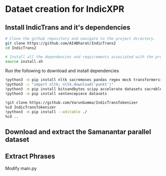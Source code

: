 # Dataet creation for IndicXPR

## Install IndicTrans and it's dependencies 

```bash
# Clone the github repository and navigate to the project directory.
git clone https://github.com/AI4Bharat/IndicTrans2
cd IndicTrans2

# Install all the dependencies and requirements associated with the project.
source install.sh
```

Run the following to download and install dependencies

```bash
!python3 -m pip install nltk sacremoses pandas regex mock transformers>=4.33.2 mosestokenizer
!python3 -c "import nltk; nltk.download('punkt')"
!python3 -m pip install bitsandbytes scipy accelerate datasets sacrebleu
!python3 -m pip install sentencepiece datasets

!git clone https://github.com/VarunGumma/IndicTransTokenizer
%cd IndicTransTokenizer
!python3 -m pip install --editable ./
%cd ..
```

## Download and extract the Samanantar parallel dataset

## Extract Phrases

Modify main.py
